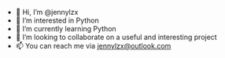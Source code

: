 - 👋 Hi, I’m @jennylzx
- 👀 I’m interested in Python
- 🌱 I’m currently learning Python
- 💞️ I’m looking to collaborate on a useful and interesting project
- 📫 You can reach me via jennylzx@outlook.com

<!---
jennylzx/jennylzx is a ✨ special ✨ repository because its `README.md` (this file) appears on your GitHub profile.
You can click the Preview link to take a look at your changes.
--->
